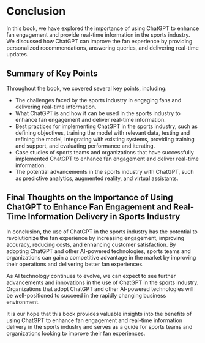 # Conclusion

In this book, we have explored the importance of using ChatGPT to enhance fan engagement and provide real-time information in the sports industry. We discussed how ChatGPT can improve the fan experience by providing personalized recommendations, answering queries, and delivering real-time updates.

Summary of Key Points
---------------------

Throughout the book, we covered several key points, including:

* The challenges faced by the sports industry in engaging fans and delivering real-time information.
* What ChatGPT is and how it can be used in the sports industry to enhance fan engagement and deliver real-time information.
* Best practices for implementing ChatGPT in the sports industry, such as defining objectives, training the model with relevant data, testing and refining the model, integrating with existing systems, providing training and support, and evaluating performance and iterating.
* Case studies of sports teams and organizations that have successfully implemented ChatGPT to enhance fan engagement and deliver real-time information.
* The potential advancements in the sports industry with ChatGPT, such as predictive analytics, augmented reality, and virtual assistants.

Final Thoughts on the Importance of Using ChatGPT to Enhance Fan Engagement and Real-Time Information Delivery in Sports Industry
---------------------------------------------------------------------------------------------------------------------------------

In conclusion, the use of ChatGPT in the sports industry has the potential to revolutionize the fan experience by increasing engagement, improving accuracy, reducing costs, and enhancing customer satisfaction. By adopting ChatGPT and other AI-powered technologies, sports teams and organizations can gain a competitive advantage in the market by improving their operations and delivering better fan experiences.

As AI technology continues to evolve, we can expect to see further advancements and innovations in the use of ChatGPT in the sports industry. Organizations that adopt ChatGPT and other AI-powered technologies will be well-positioned to succeed in the rapidly changing business environment.

It is our hope that this book provides valuable insights into the benefits of using ChatGPT to enhance fan engagement and real-time information delivery in the sports industry and serves as a guide for sports teams and organizations looking to improve their fan experiences.